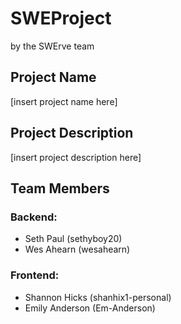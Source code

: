 # SWEProject
by the SWErve team

## Project Name
[insert project name here]

## Project Description
[insert project description here]

## Team Members
### Backend:
* Seth Paul (sethyboy20)
* Wes Ahearn (wesahearn)
### Frontend:
* Shannon Hicks (shanhix1-personal)
* Emily Anderson (Em-Anderson)
